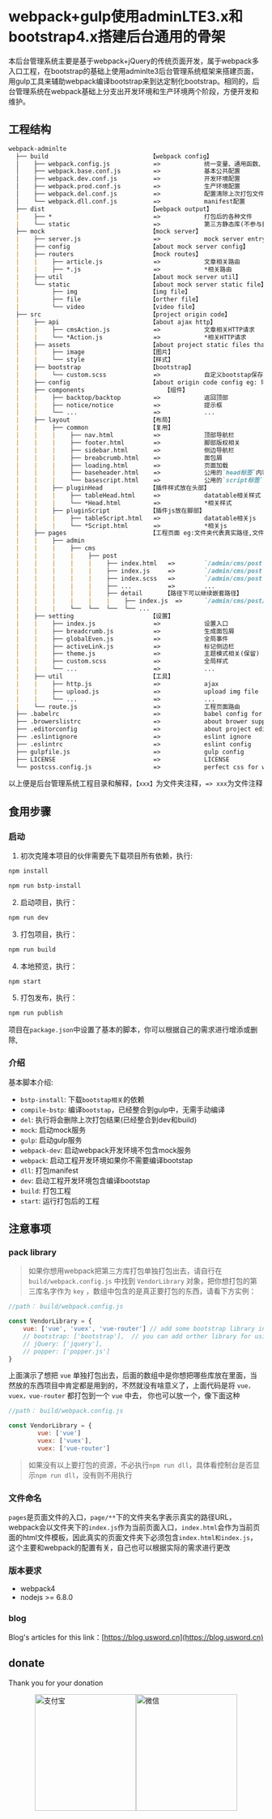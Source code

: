 # webpack+gulp使用adminLTE3.x和bootstrap4.x搭建后台通用的骨架
本后台管理系统主要是基于webpack+jQuery的传统页面开发，属于webpack多入口工程，在bootstrap的基础上使用adminlte3后台管理系统框架来搭建页面，用gulp工具来辅助webpack编译bootstrap来到达定制化bootstrap。相同的，后台管理系统在webpack基础上分支出开发环境和生产环境两个阶段，方便开发和维护。

## 工程结构
```md
webpack-adminlte
  ├── build                            【webpack config】            
  │    ├── webpack.config.js            =>            统一变量、通用函数、入口配置、manifest配置
  │    ├── webpack.base.conf.js         =>            基本公共配置
  │    ├── webpack.dev.conf.js          =>            开发环境配置
  │    ├── webpack.prod.conf.js         =>            生产环境配置
  │    ├── webpack.del.conf.js          =>            配置清除上次打包文件
  │    └── webpack.dll.conf.js          =>            manifest配置
  ├── dist                             【webpack output】   
  |    ├── *                            =>            打包后的各种文件
  |    └── static                       =>            第三方静态库(不参与打包)
  ├── mock                             【mock server】
  |    ├── server.js                    =>            mock server entry
  |    ├── config                      【about mock server config】 
  |    ├── routers                     【mock routes】   
  |    |    ├── article.js              =>            文章相关路由
  |    |    ├── *.js                    =>            *相关路由
  |    ├── util                        【about mock server util】 
  |    └── static                      【about mock server static file】 
  |         ├── img                    【img file】
  |         ├── file                   【orther file】
  |         └── video                  【video file】
  ├── src                              【project origin code】   
  |    ├── api                         【about ajax http】
  |    |    ├── cmsAction.js            =>            文章相关HTTP请求
  |    |    └── *Action.js              =>            *相关HTTP请求
  |    ├── assets                      【about project static files that needs webpack pack】
  |    |    ├── image                  【图片】
  |    |    └── style                  【样式】
  |    ├── bootstrap                   【bootstrap】
  |    |    └── custom.scss             =>            自定义bootstap保存进行编译
  |    ├── config                      【about origin code config eg: 环境、变量...】
  |    ├── components                      【组件】
  |    |    ├── backtop/backtop         =>            返回顶部
  |    |    ├── notice/notice           =>            提示框
  |    |    └── ...                     =>            ...
  |    ├── layout                      【布局】
  |    |    ├── common                 【复用】
  |    |    |    ├── nav.html           =>            顶部导航栏
  |    |    |    ├── footer.html        =>            脚部版权相关
  |    |    |    ├── sidebar.html       =>            侧边导航栏
  |    |    |    ├── breabcrumb.html    =>            面包屑
  |    |    |    ├── loading.html       =>            页面加载
  |    |    |    ├── baseheader.html    =>            公用的`head标签`内容
  |    |    |    └── basescript.html    =>            公用的`script标签`内容
  |    |    ├── pluginHead             【插件样式放在头部】
  |    |    |    ├── tableHead.html     =>            datatable相关样式
  |    |    |    └── *Head.html         =>            *相关样式
  |    |    ├── pluginScript           【插件js放在脚部】
  |    |    |    ├── tableScript.html   =>            datatable相关js
  |    |    |    └── *Script.html       =>            *相关js
  |    ├── pages                       【工程页面 eg:文件夹代表真实路径,文件夹下的index.js当前页面下的入口】
  |    |    ├── admin 
  |    |    |    ├── cms 
  |    |    |    |    ├── post 
  |    |    |    |    |    ├── index.html   =>        `/admin/cms/post`页面
  |    |    |    |    |    ├── index.js     =>        `/admin/cms/post`页面入口
  |    |    |    |    |    ├── index.scss   =>        `/admin/cms/post`页面样式(需在入口引入)
  |    |    |    |    |    ├── ...          =>        ...
  |    |    |    |    |    ├── detail      【路径下可以继续嵌套路径】
  |    |    |    |    |    |    ├── index.js  =>      `/admin/cms/post/deail`页面
  |    |    |    └──  └──  └──  └── ...
  |    ├── setting                     【设置】
  |    |    ├── index.js                =>            设置入口
  |    |    ├── breadcrumb.js           =>            生成面包屑
  |    |    ├── globalEven.js           =>            全局事件
  |    |    ├── activeLink.js           =>            标记侧边栏
  |    |    ├── theme.js                =>            主题模式相关(保留)
  |    |    ├── custom.scss             =>            全局样式
  |    |    └── ...                     =>            ...
  |    ├── util                        【工具】
  |    |    ├── http.js                 =>            ajax
  |    |    ├── upload.js               =>            upload img file ...
  |    |    └── ...                     =>            ...
  |    └── route.js                     =>            工程页面路由
  ├── .babelrc                          =>            babel config for webpack
  ├── .browerslistrc                    =>            about brower support 
  ├── .editorconfig                     =>            about project edit config 
  ├── .eslintignore                     =>            eslint ignore
  ├── .eslintrc                         =>            eslint config
  ├── gulpfile.js                       =>            gulp config
  ├── LICENSE                           =>            LICENSE
  └── postcss.config.js                 =>            perfect css for webpack
```

以上便是后台管理系统工程目录和解释，`【xxx】`为文件夹注释，`=> xxx`为文件注释

## 食用步骤

### 启动
1. 初次克隆本项目的伙伴需要先下载项目所有依赖，执行:
```sh
npm install

npm run bstp-install
```

2. 启动项目，执行：
```sh
npm run dev
```

3. 打包项目，执行：
```sh
npm run build
```

4. 本地预览，执行：
```sh
npm start
```

5. 打包发布，执行：
```sh
npm run publish
```


项目在`package.json`中设置了基本的脚本，你可以根据自己的需求进行增添或删除,


### 介绍

基本脚本介绍:
- `bstp-install`: 下载`bootstap相关`的依赖
- `compile-bstp`: 编译`bootstap`，已经整合到gulp中，无需手动编译
- `del`: 执行将会删除上次打包结果(已经整合到dev和build)
- `mock`: 启动mock服务
- `gulp`: 启动gulp服务
- `webpack-dev`: 启动webpack开发环境不包含mock服务
- `webpack`: 启动工程开发环境如果你不需要编译bootstap
- `dll`: 打包manifest
- `dev`: 启动工程开发环境包含编译bootstap
- `build`: 打包工程
- `start`: 运行打包后的工程


## 注意事项

### pack library

> 如果你想用webpack把第三方库打包单独打包出去，请自行在 `build/webpack.config.js` 中找到 `VendorLibrary` 对象，把你想打包的第三库名字作为 `key` ，数组中包含的是真正要打包的东西，请看下方实例：

``` js
//path： build/webpack.config.js

const VendorLibrary = {
    vue: ['vue', 'vuex', 'vue-router'] // add some bootstrap library in project.
    // bootstrap: ['bootstrap'],  // you can add orther library for using.
    // jQuery: ['jquery'],
    // popper: ['popper.js']
}
```

上面演示了想把 `vue` 单独打包出去，后面的数组中是你想把哪些库放在里面，当然放的东西项目中肯定都是用到的，不然就没有啥意义了，上面代码是将 `vue，vuex，vue-router` 都打包到一个 `vue` 中去，
你也可以放一个，像下面这种

``` js
//path： build/webpack.config.js

const VendorLibrary = {
        vue: ['vue']
        vuex: ['vuex'],
        vuex: ['vue-router']
```

>如果没有以上要打包的资源，不必执行`npm run dll`，具体看控制台是否显示`npm run dll`，没有则不用执行


### 文件命名
`pages`是页面文件的入口，`page/**`下的文件夹名字表示真实的路径URL，webpack会以文件夹下的`index.js`作为当前页面入口，`index.html`会作为当前页面的html文件模板，因此真实的页面文件夹下必须包含`index.html和index.js`，这个主要和webpack的配置有关，自己也可以根据实际的需求进行更改


### 版本要求
- webpack4
- nodejs >= 6.8.0


### blog
Blog's articles for this link：[https://blog.usword.cn](https://blog.usword.cn)


## donate
Thank you for your donation

<div style="display:flex;align-item:center;justify-content:center;">
 <img src="https://cdn.jsdelivr.net/gh/1046224544/cdn1@master/base/alipay.png" width = "200" height = "230" alt="支付宝" align=center />
 <img src="https://cdn.jsdelivr.net/gh/1046224544/cdn1@master/base/wechatpay.jpg" width = "200" height = "230" alt="微信" align=center />
</div>
